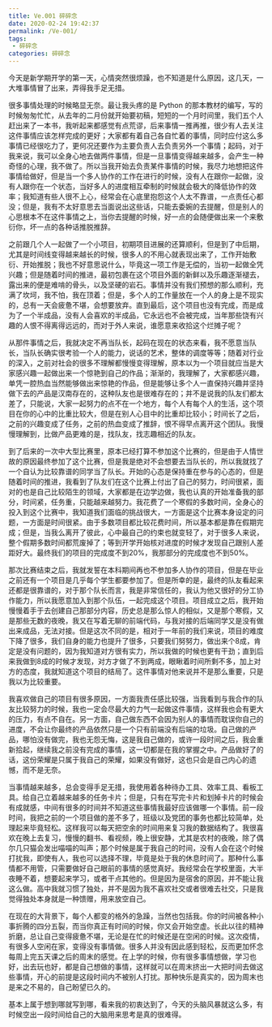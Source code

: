 ```yaml
---
title: Ve.001 碎碎念
date: 2020-02-24 19:42:37
permalink: /Ve-001/
tags: 
 - 碎碎念
categories: 碎碎念
---
```


今天是新学期开学的第一天，心情突然很烦躁，也不知道是什么原因，这几天，一大堆事情冒了出来，弄得我手足无措。

<!-- more -->

很多事情处理的时候略显无奈。最让我头疼的是 Python 的那本教材的编写，写的时候匆匆忙忙，从去年的二月份就开始要初稿，短短的一个月时间里，我们五个人赶出来了一本书，我听起来都感觉有点荒谬，后来事情一推再推，很少有人去关注这件事情应该怎样完成的更好；大家都有着自己各自忙着的事情，同时应付这么多事情已经很吃力了，更何况还要作为主要负责人去负责另外一个事情；起码，对于我来说，我可以全身心地去做两件事情，但是一旦事情变得越来越多，会产生一种奇怪的心理，我不做了。所以当我开始去负责某件事情的时候，我尽力地想把这件事情给做好，但是当一个多人协作的工作在进行的时候，没有人在跟你一起做，没有人跟你在一个状态，当好多人的进度相互牵制的时候就会极大的降低协作的效率；我知道有些人很不上心，经常会在心底里抱怨这个人太不靠谱，一点责任心都没；但是，我有不太好意思去当面说出这些话，只能去委婉的去提醒，但是别人的心思根本不在这件事情之上，当你去提醒的时候，好一点的会随便做出来一个来敷衍你，坏一点的各种话推脱推辞。

之前跟几个人一起做了一个小项目，初期项目进展的还算顺利，但是到了中后期，尤其是时间线变得越来越长的时候，很多人的不用心就表现出来了，工作开始敷衍、开始推脱；我也不好意思说什么，毕竟这一项工作是无偿的，当初一起做全凭兴趣；但是随着时间的推进，最初包裹在这个项目外面的新鲜以及乐趣逐渐褪去，露出来的便是难啃的骨头，以及坚硬的岩石。事情并没有我们预想的那么顺利，充满了坎坷，我不怕，我在顶着；但是，多个人的工作量放在一个人的身上是不现实的，总有一天会疲惫不堪，会想要放弃。直到最后，这个项目也没有完成，而是成为了一个半成品，没有人会喜欢的半成品，它永远也不会被完成，当年那些饶有兴趣的人恨不得离得远远的，而对于外人来说，谁愿意来收拾这个烂摊子呢？

从那件事情之后，我就决定不再当队长，起码在现在的状态来看，我不愿意当队长，当队长确实很考验一个人的能力，说话的艺术，整体的调度等等；随着对行业的深入，之前对社会的很多不理解都慢慢变得理解，原本以为一个项目就应当是大家感兴趣一起做出来一个惊艳到自己的作品；渐渐的，我理解了，大家都感兴趣，单凭一腔热血当然能够做出来惊艳的作品，但是能够让多个人一直保持兴趣并坚持做下去的产品是汉南存在的，这种队友也是很难存在的；并不是说我的队友们都太差了，只能说，大家一起努力的点不在一个地方，每个人有每个人的生活，这个项目在你的心中的比重比较大，但是在别人心目中的比重却比较小；时间长了之后，之前的兴趣变成了任务，之前的热血变成了推辞，恨不得早点离开这个团队。我慢慢理解到，比做产品更难的是，找队友，找志趣相近的队友。

到了后来的一次中大型比赛里，原本已经打算不参加这个比赛的，但是由于人情世故的原因最终参加了这个比赛，但是我是绝对不会想要去当队长的，所以我就找了一个自认为比较靠谱的同学当了队长。开始的心态是保持重在参与的心态的，但是随着时间的推进，我看到了队友们在这个比赛上付出了自己的努力，时间很紧，面对的也是自己比较陌生的领域，大家都是在边学边做，我也认真的开始准备我的部分，时间紧，任务重，只能越来越努力。我花费了一个寒假的多数时间，全身心的投入到这个比赛中，我知道我们面临的挑战很大，一方面是这个比赛本身设定的问题，一方面是时间很紧。由于多数项目都比较花费时间，所以基本都是靠在假期完成；但是，当我么离开了彼此，心中最自己的约束也就变轻了，对于很多人来说，整个假期多数时间都荒废掉了；等到开学开始核对进度的时候才发现自己跟别人差距好大。最终我们的项目的完成度不到20%，我那部分的完成度也不到50%。

那次比赛结束之后，我就发誓在本科期间再也不参加多人协作的项目，但是在毕业之前还有一个项目是几乎每个学生都要参加了。但是所幸的是，最终的队友看起来还都是很靠谱的，对于那个队长而言，我是非常信任的，我认为他又很好的分工协作能力，所以我愿意加入到那个队伍，一起完成这个项目。项目成立之后，我开始慢慢着手于去创建自己那部分内容，历史总是那么惊人的相似，又是那个寒假，又是那些无数的夜晚，我又在写着无聊的前端代码，与我对接的后端同学又是没有做出来成品，无法对接。但是这次不同的是，相对于一年前的我们来说，项目的难度下降了很多，我们自身的能力也提升了很多，只要我们努努力，做出来个8成，肯定是没有问题的，因为我知道对方很有实力，所以我做的时候也更有干劲；直到后来我做到8成的时候才发现，对方才做了不到两成，眼瞅着时间所剩不多，加上对方的态度，我就知道这个项目的结局了。这件事情对他来说并不是那么重要，只是我以为比较重要。

我喜欢做自己的项目有很多原因，一方面我责任感比较强，当我看到与我合作的队友比较努力的时候，我也一定会尽最大的力气一起做这件事情，这样我也会有更大的压力，有点不自在。另一方面，自己做东西不会因为别人的事情而耽误你自己的进度，不会让你最终的产品依然只是一个只有前端没有后端的垃圾。自己做的产品，哪怕没有做完，我也无怨无悔，这是我自己做的，或许一段时间之后，我会重新拾起，继续我之前没有完成的事情，这一切都是在我的掌握之中。产品做好了的话，这份荣耀是只属于我自己的荣耀，如果没有做好，这也只会是自己内心的遗憾，而不是无奈。

当事情越来越多，总会变得手足无措，我使用着各种待办工具、效率工具、看板工具。给自己立着越来越多的任务卡片；但是，只有在写完卡片和划掉卡片的时候会有成就感，中间有很多的时间并不知道这些事情我最好应该做哪一个事情。前一段时间，我把之前的一个项目做的差不多了，班级以及党团的事务也都比较简单，处理起来毕竟轻松。这样我可以每天把空余的时间用来复习我的数据结构了。我很喜欢在晚上去复习，慢慢的翻书、看视频，晚上很安静，尤其是农村的夜晚，除了偶尔几只猫会发出喵喵的叫声；那个时候是属于我自己的时间，没有人会在这个时候打扰我，即使有人，我也可以选择不理，毕竟是处于我的休息时间了。那种什么事情都不用管，只需要做好自己眼前的事情的感觉真好。我经常会在学校里面，大半夜睡不着，想要起来学习，或者干点其他的。但是因为是宿舍的原因，并不能让我这么做。高中我就习惯了独处，并不是因为我不喜欢社交或者很难去社交，只是我觉得独处本身就是一种馈赠，用来放空自己。

在现在的大背景下，每个人都变的格外的急躁，当然也包括我。你的时间被各种小事折腾的四分五裂，而当你真正有时间的时候，你又会开始空虚。长此以往的精神折磨，总让自己变得疲惫不堪，无论是在忙的时候还是在空闲的时候。这次疫情，有很多人空闲在家，变得没有事情做。很多人并没有因此感到轻松，反而更加怀念每周上完五天课之后的周末的感觉。在上学的时候，你有很多事情想做，学习也好，出去玩也好，都是自己想做的事情，这样就可以在周末挤出一大把时间去做这些事情，开心的前提是这段时间内不被别人打扰。那种快乐是真实的，因为周末也是来之不易的，自己盼望已久的。

基本上属于想到哪就写到哪，看来我的初衷达到了，今天的头脑风暴就这么多，有时候空出一段时间给自己的大脑用来思考是真的很难得。
